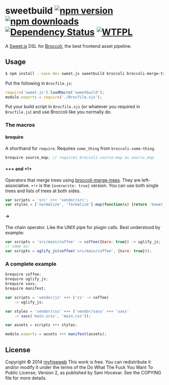 # sweetbuild [![npm version](https://img.shields.io/npm/v/sweetbuild.svg?style=flat)](https://www.npmjs.org/package/sweetbuild) [![npm downloads](https://img.shields.io/npm/dm/sweetbuild.svg?style=flat)](https://www.npmjs.org/package/sweetbuild) [![Dependency Status](https://img.shields.io/gemnasium/myfreeweb/sweetbuild.svg?style=flat)](https://gemnasium.com/myfreeweb/sweetbuild) [![WTFPL](https://img.shields.io/badge/license-WTFPL-brightgreen.svg?style=flat)](https://www.tldrlegal.com/l/wtfpl)

A [Sweet.js] DSL for [Broccoli], the best frontend asset pipeline.

[Sweet.js]: http://sweetjs.org
[Broccoli]: https://github.com/broccolijs/broccoli

## Usage

```bash
$ npm install --save-dev sweet.js sweetbuild broccoli broccoli-merge-trees
```

Put the following in `Brocfile.js`:

```js
require('sweet.js').loadMacro('sweetbuild');
module.exports = require('./Brocfile.sjs');
```

Put your build script in `Brocfile.sjs` (or whatever you required in `Brocfile.js`) and use Broccoli like you normally do.

### The macros

#### brequire

A shorthand for `require`.
Requires `some_thing` from `broccoli-some-thing`.

```js
brequire source_map; // requires broccoli-source-map as source_map
```

#### +++ and +!+

Operators that merge trees using [broccoli-merge-trees].
They are left-associative.
`+!+` is the `{overwrite: true}` version.
You can use both single trees and lists of trees at both sides.

```js
var scripts = 'src' +++ 'vendor/src';
var styles = ['normalize', 'formalize'].map(function(x) {return 'bower_components/' + x}) +++ ['stylesheets', 'ie-stylesheets'] +!+ 'vendor/stylesheets';
```

[broccoli-merge-trees]: https://github.com/broccolijs/broccoli-merge-trees

#### ->

The chain operator.
Like the UNIX pipe for plugin calls.
Best understood by example:

```js
var scripts = 'src/main/coffee' -> coffee({bare: true}) -> uglify_js;
// same as:
var scripts = uglify_js(coffee('src/main/coffee', {bare: true}));
```

### A complete example

```js
brequire coffee;
brequire uglify_js;
brequire sass;
brequire manifest;

var scripts = 'vendor/js' +++ ('cs' -> coffee)
	-> uglify_js;

var styles = 'vendor/css' +++ ('vendor/sass' +++ 'sass'
	-> sass('main.scss', 'main.css'));

var assets = scripts +++ styles;

module.exports = assets +++ manifest(assets);
```

## License

Copyright © 2014 [myfreeweb](https://github.com/myfreeweb)
This work is free. You can redistribute it and/or modify it under the
terms of the Do What The Fuck You Want To Public License, Version 2,
as published by Sam Hocevar. See the COPYING file for more details.
